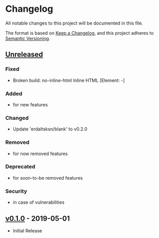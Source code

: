 # Changelog

All notable changes to this project will be documented in this file.

The format is based on [Keep a Changelog](https://keepachangelog.com/), and this
project adheres to [Semantic Versioning](https://semver.org/).

<!-- markdownlint-disable MD022 MD032 -->
## [Unreleased]
### Fixed
- Broken build: no-inline-html Inline HTML [Element: -]
### Added
- for new features
### Changed
- Update 'erdaltsksn/blank' to v0.2.0
### Removed
- for now removed features
### Deprecated
- for soon-to-be removed features
### Security
- in case of vulnerabilities

## [v0.1.0] - 2019-05-01
- Initial Release
<!-- markdownlint-enable -->

[Unreleased]: https://github.com/erdaltsksn/dotfiles/compare/v0.1.0...HEAD
[v0.1.0]: https://github.com/erdaltsksn/dotfiles/releases/tag/v0.1.0
